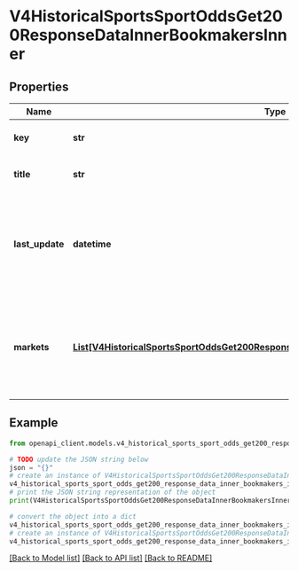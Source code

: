# V4HistoricalSportsSportOddsGet200ResponseDataInnerBookmakersInner


## Properties

Name | Type | Description | Notes
------------ | ------------- | ------------- | -------------
**key** | **str** | A unique slug (key) of the bookmaker | [optional] 
**title** | **str** | A formatted title of the bookmaker | [optional] 
**last_update** | **datetime** | A timestamp of when the bookmaker&#39;s odds were last read. Will be an integer if dateFormat&#x3D;unix, otherwise it will be a string | [optional] 
**markets** | [**List[V4HistoricalSportsSportOddsGet200ResponseDataInnerBookmakersInnerMarketsInner]**](V4HistoricalSportsSportOddsGet200ResponseDataInnerBookmakersInnerMarketsInner.md) | The included market depends on the specified &#39;markets&#39; GET param. NOTE Allow for the addition of new market types in future. | [optional] 

## Example

```python
from openapi_client.models.v4_historical_sports_sport_odds_get200_response_data_inner_bookmakers_inner import V4HistoricalSportsSportOddsGet200ResponseDataInnerBookmakersInner

# TODO update the JSON string below
json = "{}"
# create an instance of V4HistoricalSportsSportOddsGet200ResponseDataInnerBookmakersInner from a JSON string
v4_historical_sports_sport_odds_get200_response_data_inner_bookmakers_inner_instance = V4HistoricalSportsSportOddsGet200ResponseDataInnerBookmakersInner.from_json(json)
# print the JSON string representation of the object
print(V4HistoricalSportsSportOddsGet200ResponseDataInnerBookmakersInner.to_json())

# convert the object into a dict
v4_historical_sports_sport_odds_get200_response_data_inner_bookmakers_inner_dict = v4_historical_sports_sport_odds_get200_response_data_inner_bookmakers_inner_instance.to_dict()
# create an instance of V4HistoricalSportsSportOddsGet200ResponseDataInnerBookmakersInner from a dict
v4_historical_sports_sport_odds_get200_response_data_inner_bookmakers_inner_from_dict = V4HistoricalSportsSportOddsGet200ResponseDataInnerBookmakersInner.from_dict(v4_historical_sports_sport_odds_get200_response_data_inner_bookmakers_inner_dict)
```
[[Back to Model list]](../README.md#documentation-for-models) [[Back to API list]](../README.md#documentation-for-api-endpoints) [[Back to README]](../README.md)


